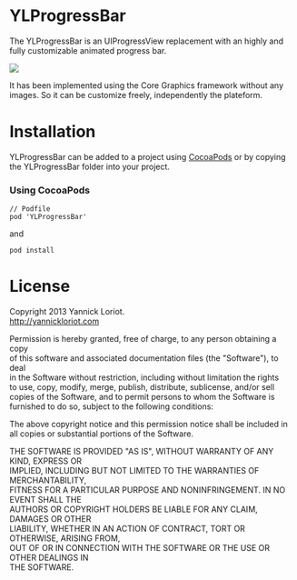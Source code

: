 YLProgressBar
=================
The YLProgressBar is an UIProgressView replacement with an highly and fully customizable animated progress bar.

![](https://github.com/YannickL/YLProgressBar/raw/master/YLProgressBarSample/Resources/Images/Screenshot.png)

It has been implemented using the Core Graphics framework without any images. So it can be  customize freely, independently the plateform.

Installation
============

YLProgressBar can be added to a project using [CocoaPods](https://github.com/CocoaPods/CocoaPods) or by copying the YLProgressBar folder into your project.

### Using CocoaPods

```
// Podfile
pod 'YLProgressBar'
```
and
```
pod install
```

License
====================
Copyright 2013 Yannick Loriot.<br />
http://yannickloriot.com

Permission is hereby granted, free of charge, to any person obtaining a copy<br />
of this software and associated documentation files (the "Software"), to deal<br />
in the Software without restriction, including without limitation the rights<br />
to use, copy, modify, merge, publish, distribute, sublicense, and/or sell<br />
copies of the Software, and to permit persons to whom the Software is<br />
furnished to do so, subject to the following conditions:

The above copyright notice and this permission notice shall be included in<br />
all copies or substantial portions of the Software.
 
THE SOFTWARE IS PROVIDED "AS IS", WITHOUT WARRANTY OF ANY KIND, EXPRESS OR<br />
IMPLIED, INCLUDING BUT NOT LIMITED TO THE WARRANTIES OF MERCHANTABILITY,<br />
FITNESS FOR A PARTICULAR PURPOSE AND NONINFRINGEMENT. IN NO EVENT SHALL THE<br />
AUTHORS OR COPYRIGHT HOLDERS BE LIABLE FOR ANY CLAIM, DAMAGES OR OTHER<br />
LIABILITY, WHETHER IN AN ACTION OF CONTRACT, TORT OR OTHERWISE, ARISING FROM,<br />
OUT OF OR IN CONNECTION WITH THE SOFTWARE OR THE USE OR OTHER DEALINGS IN<br />
THE SOFTWARE.

